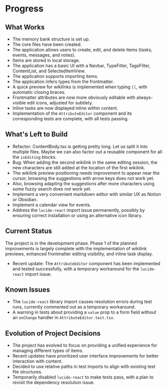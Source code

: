 # Progress

## What Works

- The memory bank structure is set up.
- The core files have been created.
- The application allows users to create, edit, and delete items (tasks, events, messages, and notes).
- Items are stored in local storage.
- The application has a basic UI with a Navbar, TypeFilter, TagsFilter, ContentList, and SelectedItemView.
- The application supports importing items.
- The application infers types from the frontmatter.
- A quick preview for wikilinks is implemented when typing `[[`, with automatic closing braces.
- Frontmatter attributes are now more obviously editable with always-visible edit icons, adjusted for subtlety.
- Inline tasks are now displayed inline within content.
- Implementation of the `AttributeEditor` component and its corresponding tests are complete, with all tests passing.

## What's Left to Build

- Refactor: ContentBody.tsx is getting pretty long. Let us split it into multiple files. Maybe we can also factor out a reusable component for all the `isEditing` blocks.
- Bug: When adding the second wikilink in the same editing session, the new characters are still added at the location of the first wikilink.
- The wikilink preview positioning needs improvement to appear near the cursor, browsing the suggestions with arrow keys does not work yet.
- Also, browsing adapting the suggestions after more characters using some fuzzy search does not work yet.
- Implement a very convenient markdown editor with similar UX as Notion or Obsidian.
- Implement a calendar view for events.
- Address the `lucide-react` import issue permanently, possibly by ensuring correct installation or using an alternative icon library.

## Current Status

The project is in the development phase. Phase 1 of the planned improvements is largely complete with the implementation of wikilink previews, enhanced frontmatter editing visibility, and inline task display.

- Recent update: The `AttributeEditor` component has been implemented and tested successfully, with a temporary workaround for the `lucide-react` import issue.

## Known Issues

- The `lucide-react` library import causes resolution errors during test runs, currently commented out as a temporary workaround.
- A warning in tests about providing a `value` prop to a form field without an `onChange` handler in `AttributeEditor.test.tsx`.

## Evolution of Project Decisions

- The project has evolved to focus on providing a unified experience for managing different types of items.
- Recent updates have prioritized user interface improvements for better interaction with content.
- Decided to use relative paths in test imports to align with existing test file structures.
- Temporarily disabled `lucide-react` to make tests pass, with a plan to revisit the dependency resolution issue.
